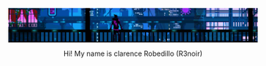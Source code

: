 <img align="center" src="assets/Header.gif"/>
<p align="center">Hi! My name is clarence Robedillo (R3noir)</p>